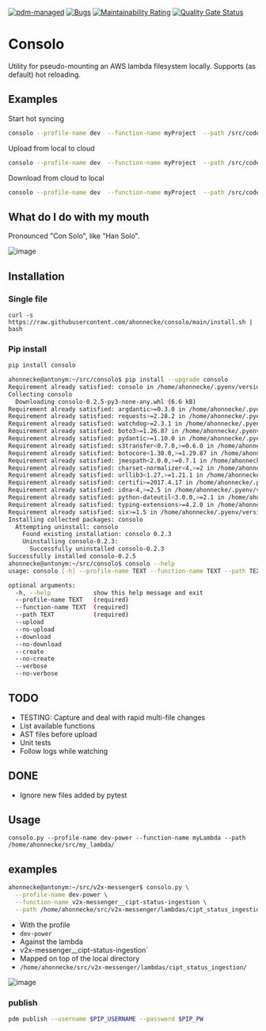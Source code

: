 [![pdm-managed](https://img.shields.io/badge/pdm-managed-blueviolet)](https://pdm.fming.dev)
[![Bugs](https://sonarcloud.io/api/project_badges/measure?project=ahonnecke_consolo&metric=bugs)](https://sonarcloud.io/summary/new_code?id=ahonnecke_consolo)
[![Maintainability Rating](https://sonarcloud.io/api/project_badges/measure?project=ahonnecke_consolo&metric=sqale_rating)](https://sonarcloud.io/summary/new_code?id=ahonnecke_consolo)
[![Quality Gate
Status](https://sonarcloud.io/api/project_badges/measure?project=ahonnecke_consolo&metric=alert_status)](https://sonarcloud.io/summary/new_code?id=ahonnecke_consolo)

# Consolo

Utility for pseudo-mounting an AWS lambda filesystem locally.
Supports (as default) hot reloading.

## Examples

Start hot syncing
``` bash
consolo --profile-name dev  --function-name myProject  --path /src/code/myproject
```

Upload from local to cloud
``` bash
consolo --profile-name dev  --function-name myProject  --path /src/code/myproject --upload
```

Download from cloud to local
``` bash
consolo --profile-name dev  --function-name myProject  --path /src/code/myproject --download
```

## What do I do with my mouth
Pronounced "Con Solo", like "Han Solo".

![image](https://user-images.githubusercontent.com/419355/220446135-92ac6915-da21-4a29-8fd1-13bfe723433a.png)

## Installation

### Single file

`curl -s https://raw.githubusercontent.com/ahonnecke/consolo/main/install.sh | bash`

### Pip install

``` bash
pip install consolo
```

``` bash
ahonnecke@antonym:~/src/consolo$ pip install --upgrade consolo
Requirement already satisfied: consolo in /home/ahonnecke/.pyenv/versions/3.8.13/lib/python3.8/site-packages (0.2.3)
Collecting consolo
  Downloading consolo-0.2.5-py3-none-any.whl (6.6 kB)
Requirement already satisfied: argdantic>=0.3.0 in /home/ahonnecke/.pyenv/versions/3.8.13/lib/python3.8/site-packages (from consolo) (0.3.0)
Requirement already satisfied: requests>=2.28.2 in /home/ahonnecke/.pyenv/versions/3.8.13/lib/python3.8/site-packages (from consolo) (2.28.2)
Requirement already satisfied: watchdog>=2.3.1 in /home/ahonnecke/.pyenv/versions/3.8.13/lib/python3.8/site-packages (from consolo) (2.3.1)
Requirement already satisfied: boto3>=1.26.87 in /home/ahonnecke/.pyenv/versions/3.8.13/lib/python3.8/site-packages (from consolo) (1.26.87)
Requirement already satisfied: pydantic>=1.10.0 in /home/ahonnecke/.pyenv/versions/3.8.13/lib/python3.8/site-packages (from argdantic>=0.3.0->consolo) (1.10.4)
Requirement already satisfied: s3transfer<0.7.0,>=0.6.0 in /home/ahonnecke/.pyenv/versions/3.8.13/lib/python3.8/site-packages (from boto3>=1.26.87->consolo) (0.6.0)
Requirement already satisfied: botocore<1.30.0,>=1.29.87 in /home/ahonnecke/.pyenv/versions/3.8.13/lib/python3.8/site-packages (from boto3>=1.26.87->consolo) (1.29.87)
Requirement already satisfied: jmespath<2.0.0,>=0.7.1 in /home/ahonnecke/.pyenv/versions/3.8.13/lib/python3.8/site-packages (from boto3>=1.26.87->consolo) (1.0.1)
Requirement already satisfied: charset-normalizer<4,>=2 in /home/ahonnecke/.pyenv/versions/3.8.13/lib/python3.8/site-packages (from requests>=2.28.2->consolo) (2.1.1)
Requirement already satisfied: urllib3<1.27,>=1.21.1 in /home/ahonnecke/.pyenv/versions/3.8.13/lib/python3.8/site-packages (from requests>=2.28.2->consolo) (1.26.14)
Requirement already satisfied: certifi>=2017.4.17 in /home/ahonnecke/.pyenv/versions/3.8.13/lib/python3.8/site-packages (from requests>=2.28.2->consolo) (2022.12.7)
Requirement already satisfied: idna<4,>=2.5 in /home/ahonnecke/.pyenv/versions/3.8.13/lib/python3.8/site-packages (from requests>=2.28.2->consolo) (3.4)
Requirement already satisfied: python-dateutil<3.0.0,>=2.1 in /home/ahonnecke/.pyenv/versions/3.8.13/lib/python3.8/site-packages (from botocore<1.30.0,>=1.29.87->boto3>=1.26.87->consolo) (2.8.2)
Requirement already satisfied: typing-extensions>=4.2.0 in /home/ahonnecke/.pyenv/versions/3.8.13/lib/python3.8/site-packages (from pydantic>=1.10.0->argdantic>=0.3.0->consolo) (4.4.0)
Requirement already satisfied: six>=1.5 in /home/ahonnecke/.pyenv/versions/3.8.13/lib/python3.8/site-packages (from python-dateutil<3.0.0,>=2.1->botocore<1.30.0,>=1.29.87->boto3>=1.26.87->consolo) (1.16.0)
Installing collected packages: consolo
  Attempting uninstall: consolo
    Found existing installation: consolo 0.2.3
    Uninstalling consolo-0.2.3:
      Successfully uninstalled consolo-0.2.3
Successfully installed consolo-0.2.5
ahonnecke@antonym:~/src/consolo$ consolo --help
usage: consolo [-h] --profile-name TEXT --function-name TEXT --path TEXT [--upload | --no-upload] [--download | --no-download] [--create | --no-create] [--verbose | --no-verbose]

optional arguments:
  -h, --help            show this help message and exit
  --profile-name TEXT   (required)
  --function-name TEXT  (required)
  --path TEXT           (required)
  --upload
  --no-upload
  --download
  --no-download
  --create
  --no-create
  --verbose
  --no-verbose
```

## TODO

- TESTING: Capture and deal with rapid multi-file changes
- List available functions
- AST files before upload
- Unit tests
- Follow logs while watching

## DONE

- Ignore new files added by pytest

## Usage

`consolo.py --profile-name dev-power --function-name myLambda --path /home/ahonnecke/src/my_lambda/`

## examples

``` bash
ahonnecke@antonym:~/src/v2x-messenger$ consolo.py \
  --profile-name dev-power \
  --function-name v2x-messenger__cipt-status-ingestion \
  --path /home/ahonnecke/src/v2x-messenger/lambdas/cipt_status_ingestion/
```

- With the profile 
 - `dev-power`
- Against the lambda 
 - v2x-messenger__cipt-status-ingestion`
- Mapped on top of the local directory
 - `/home/ahonnecke/src/v2x-messenger/lambdas/cipt_status_ingestion/`

![image](https://user-images.githubusercontent.com/419355/220725338-aa16369b-b27c-442d-b2e2-d60ca64cf7fc.png)

### publish

``` bash
pdm publish --username $PIP_USERNAME --password $PIP_PW
```
